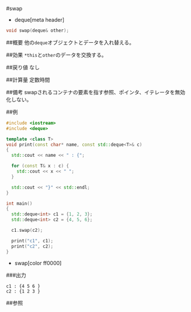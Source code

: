 #swap
* deque[meta header]

```cpp
void swap(deque& other);
```

##概要
他の`deque`オブジェクトとデータを入れ替える。


##効果
`*this`と`other`のデータを交換する。


##戻り値
なし


##計算量
定数時間


##備考
swapされるコンテナの要素を指す参照、ポインタ、イテレータを無効化しない。


##例
```cpp
#include <iostream>
#include <deque>

template <class T>
void print(const char* name, const std::deque<T>& c)
{
  std::cout << name << " : {";

  for (const T& x : c) {
    std::cout << x << " ";
  }

  std::cout << "}" << std::endl;
}

int main()
{
  std::deque<int> c1 = {1, 2, 3};
  std::deque<int> c2 = {4, 5, 6};

  c1.swap(c2);

  print("c1", c1);
  print("c2", c2);
}
```
* swap[color ff0000]

###出力
```
c1 : {4 5 6 }
c2 : {1 2 3 }
```

##参照


